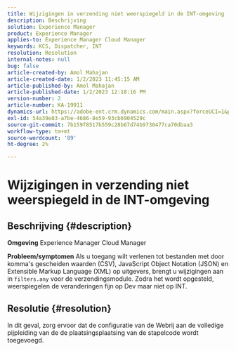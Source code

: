 ```yaml
---
title: Wijzigingen in verzending niet weerspiegeld in de INT-omgeving
description: Beschrijving
solution: Experience Manager
product: Experience Manager
applies-to: Experience Manager Cloud Manager
keywords: KCS, Dispatcher, INT
resolution: Resolution
internal-notes: null
bug: false
article-created-by: Amol Mahajan
article-created-date: 1/2/2023 11:45:15 AM
article-published-by: Amol Mahajan
article-published-date: 1/2/2023 12:18:16 PM
version-number: 2
article-number: KA-19911
dynamics-url: https://adobe-ent.crm.dynamics.com/main.aspx?forceUCI=1&pagetype=entityrecord&etn=knowledgearticle&id=110e60e6-928a-ed11-81ac-6045bd006ce9
exl-id: 54a39e83-a7be-4686-8e59-93cb6904529c
source-git-commit: 7b159f8517b559c28b67d74b9730477ca70dbaa3
workflow-type: tm+mt
source-wordcount: '89'
ht-degree: 2%

---
```


# Wijzigingen in verzending niet weerspiegeld in de INT-omgeving

## Beschrijving {#description}

<b>Omgeving</b>
Experience Manager Cloud Manager


<b>Probleem/symptomen</b>
Als u toegang wilt verlenen tot bestanden met door komma&#39;s gescheiden waarden (CSV), JavaScript Object Notation (JSON) en Extensible Markup Language (XML) op uitgevers, brengt u wijzigingen aan in `filters.any` voor de verzendingsmodule. Zodra het wordt opgesteld, weerspiegelen de veranderingen fijn op Dev maar niet op INT.


## Resolutie {#resolution}

In dit geval, zorg ervoor dat de configuratie van de Webrij aan de volledige pijpleiding van de de plaatsingsplaatsing van de stapelcode wordt toegevoegd.
